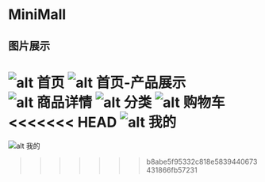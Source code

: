 # MiniMall

## 图片展示

![alt 首页](./images/display/首页.png)
![alt 首页-产品展示](./images/display/首页-产品展示.png)
![alt 商品详情](./images/display/商品详情.png)
![alt 分类](./images/display/分类.png)
![alt 购物车](./images/display/购物车.png)
<<<<<<< HEAD
![alt 我的](./images/display/我的.png)
=======
![alt 我的](./images/display/我的.png)
>>>>>>> b8abe5f95332c818e5839440673431866fb57231
